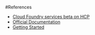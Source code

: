 #References

* [Cloud Foundry services beta on HCP](http://scn.sap.com/community/developer-center/cloud-platform/blog/2016/05/16/the-next-step-cloud-foundry-services-as-beta-on-sap-hana-cloud-platform)
* [Official Documentation](https://uacp2.hana.ondemand.com/viewer/#/hcp_cf)
* [Getting Started](https://uacp2.hana.ondemand.com/viewer/#/hcp_cf/b8ee7894fe0b4df5b78f61dd1ac178ee.html)